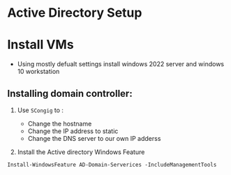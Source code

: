 # Active Directory Setup


# Install VMs

* Using mostly defualt settings install windows 2022 server and windows 10 workstation

## Installing domain controller:
 1. Use `SCongig` to :
 	- Change the hostname
 	- Change the IP address to static
 	- Change the DNS server to our own IP adderss

 2. Install the Active directory Windows Feature

 ```shell
Install-WindowsFeature AD-Domain-Serverices -IncludeManagementTools
 ```
 